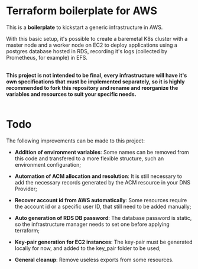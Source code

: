 # Terraform boilerplate for AWS

This is a **boilerplate** to kickstart a generic infrastructure in AWS.

With this basic setup, it's possible to create a baremetal K8s cluster with a master node and a worker node on EC2 to deploy applications using a postgres database hosted in RDS, recording it's logs (collected by Prometheus, for example) in EFS.

<br>
<b>
This project is not intended to be final, every infrastructure will have it's own specifications that must be implemented separately, so it is highly recommended to fork this repository and rename and reorganize the variables and resources to suit your specific needs.
</b>
<br>
<br>

# Todo

The following improvements can be made to this project:

- **Addition of environment variables**: Some names can be removed from this code and transfered to a more flexible structure, such an environment configuration;

- **Automation of ACM allocation and resolution**: It is still necessary to add the necessary records generated by the ACM resource in your DNS Provider;

- **Recover account id from AWS automatically**: Some resources require the account id or a specific user ID, that still need to be added manually;

- **Auto generation of RDS DB password**: The database password is static, so the infrastructure manager needs to set one before applying terraform;

- **Key-pair generation for EC2 instances**: The key-pair must be generated locally for now, and added to the key_pair folder to be used;

- **General cleanup**: Remove useless exports from some resources.
